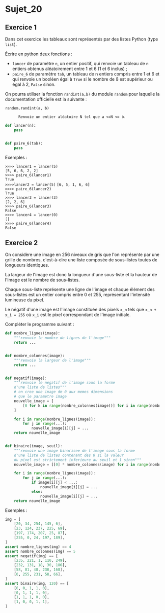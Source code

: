 # Sujet_20

## Exercice 1

Dans cet exercice les tableaux sont représentés par des listes Python (type `list`).

Écrire en python deux fonctions :

- `lancer` de paramètre `n`, un entier positif, qui renvoie un tableau de `n` entiers obtenus aléatoirement entre 1 et 6 (1 et 6 inclus) ;
- `paire_6` de paramètre `tab`, un tableau de n entiers compris entre 1 et 6 et qui renvoie un booléen égal à `True` si le nombre de 6 est supérieur ou égal à 2, `False` sinon.

On pourra utiliser la fonction `randint(a,b)` du module `random` pour laquelle la documentation officielle est la suivante :

`random.randint(a, b)`

`      Renvoie un entier aléatoire N tel que a <=N <= b.`

```python
def lancer(n):
    pass


def paire_6(tab):
    pass
```

Exemples :

`>>>> lancer1 = lancer(5)`  
`[5, 6, 6, 2, 2]`  
`>>>> paire_6(lancer1)`  
`True`  
`>>>>lancer2 = lancer(5)`
`[6, 5, 1, 6, 6]`  
`>>>> paire_6(lancer2)`  
`True`  
`>>>> lancer3 = lancer(3)`  
`[2, 2, 6]`  
`>>>> paire_6(lancer3)`  
`False`  
`>>>> lancer4 = lancer(0)`  
`[]`  
`>>>> paire_6(lancer4)`  
`False`

## Exercice 2

On considère une image en 256 niveaux de gris que l'on représente par une grille de
nombres, c'est-à-dire une liste composée de sous-listes toutes de longueurs identiques.

La largeur de l'image est donc la longueur d'une sous-liste et la hauteur de l'image est le
nombre de sous-listes.

Chaque sous-liste représente une ligne de l'image et chaque élément des sous-listes est
un entier compris entre 0 et 255, représentant l'intensité lumineuse du pixel.

Le négatif d'une image est l'image constituée des pixels `x_n` tels que `x_n + x_i = 255` où `x_i` est le pixel correspondant de l'image initiale.

Compléter le programme suivant :

```python
def nombre_lignes(image):
    """renvoie le nombre de lignes de l'image"""
    return ...


def nombre_colonnes(image):
    """renvoie la largeur de l'image"""
    return ...


def negatif(image):
    """renvoie le negatif de l'image sous la forme
    d'une liste de listes"""
    # on cree une image de 0 aux memes dimensions
    # que le parametre image
    nouvelle_image = [
        [0 for k in range(nombre_colonnes(image))] for i in range(nombre_lignes(image))
    ]

    for i in range(nombre_lignes(image)):
        for j in range(...):
            nouvelle_image[i][j] = ...
    return nouvelle_image


def binaire(image, seuil):
    """renvoie une image binarisee de l'image sous la forme
    d'une liste de listes contenant des 0 si la valeur
    du pixel est strictement inferieure au seuil et 1 sinon"""
    nouvelle_image = [[0] * nombre_colonnes(image) for i in range(nombre_lignes(image))]

    for i in range(nombre_lignes(image)):
        for j in range(...):
            if image[i][j] < ...:
                nouvelle_image[i][j] = ...
            else:
                nouvelle_image[i][j] = ...
    return nouvelle_image
```

Exemples :

```python
img = [
    [20, 34, 254, 145, 6],
    [23, 124, 237, 225, 69],
    [197, 174, 207, 25, 87],
    [255, 0, 24, 197, 189],
]
assert nombre_lignes(img) == 4
assert nombre_colonnes(img) == 5
assert negatif(img) == [
    [235, 221, 1, 110, 249],
    [232, 131, 18, 30, 186],
    [58, 81, 48, 230, 168],
    [0, 255, 231, 58, 66],
]
assert binaire(img, 120) == [
    [0, 0, 1, 1, 0],
    [0, 1, 1, 1, 0],
    [1, 1, 1, 0, 0],
    [1, 0, 0, 1, 1],
]
```
